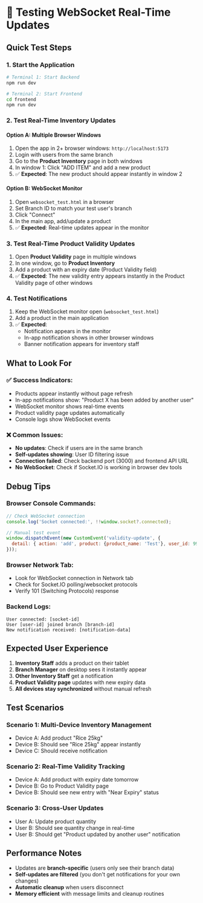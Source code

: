 # 🧪 Testing WebSocket Real-Time Updates

## Quick Test Steps

### 1. **Start the Application**
```bash
# Terminal 1: Start Backend
npm run dev

# Terminal 2: Start Frontend  
cd frontend
npm run dev
```

### 2. **Test Real-Time Inventory Updates**

#### Option A: Multiple Browser Windows
1. Open the app in 2+ browser windows: `http://localhost:5173`
2. Login with users from the same branch
3. Go to the **Product Inventory** page in both windows
4. In window 1: Click "ADD ITEM" and add a new product
5. ✅ **Expected**: The new product should appear instantly in window 2

#### Option B: WebSocket Monitor
1. Open `websocket_test.html` in a browser
2. Set Branch ID to match your test user's branch
3. Click "Connect" 
4. In the main app, add/update a product
5. ✅ **Expected**: Real-time updates appear in the monitor

### 3. **Test Real-Time Product Validity Updates**

1. Open **Product Validity** page in multiple windows
2. In one window, go to **Product Inventory** 
3. Add a product with an expiry date (Product Validity field)
4. ✅ **Expected**: The new validity entry appears instantly in the Product Validity page of other windows

### 4. **Test Notifications**

1. Keep the WebSocket monitor open (`websocket_test.html`)
2. Add a product in the main application
3. ✅ **Expected**: 
   - Notification appears in the monitor
   - In-app notification shows in other browser windows
   - Banner notification appears for inventory staff

## What to Look For

### ✅ **Success Indicators:**
- Products appear instantly without page refresh
- In-app notifications show: "Product X has been added by another user"
- WebSocket monitor shows real-time events
- Product validity page updates automatically
- Console logs show WebSocket events

### ❌ **Common Issues:**
- **No updates**: Check if users are in the same branch
- **Self-updates showing**: User ID filtering issue
- **Connection failed**: Check backend port (3000) and frontend API URL
- **No WebSocket**: Check if Socket.IO is working in browser dev tools

## Debug Tips

### Browser Console Commands:
```javascript
// Check WebSocket connection
console.log('Socket connected:', !!window.socket?.connected);

// Manual test event
window.dispatchEvent(new CustomEvent('validity-update', {
  detail: { action: 'add', product: {product_name: 'Test'}, user_id: 999 }
}));
```

### Browser Network Tab:
- Look for WebSocket connection in Network tab
- Check for Socket.IO polling/websocket protocols
- Verify 101 (Switching Protocols) response

### Backend Logs:
```
User connected: [socket-id]
User [user-id] joined branch [branch-id]
New notification received: [notification-data]
```

## Expected User Experience

1. **Inventory Staff** adds a product on their tablet
2. **Branch Manager** on desktop sees it instantly appear
3. **Other Inventory Staff** get a notification
4. **Product Validity page** updates with new expiry data
5. **All devices stay synchronized** without manual refresh

## Test Scenarios

### Scenario 1: Multi-Device Inventory Management
- Device A: Add product "Rice 25kg"
- Device B: Should see "Rice 25kg" appear instantly
- Device C: Should receive notification

### Scenario 2: Real-Time Validity Tracking  
- Device A: Add product with expiry date tomorrow
- Device B: Go to Product Validity page
- Device B: Should see new entry with "Near Expiry" status

### Scenario 3: Cross-User Updates
- User A: Update product quantity 
- User B: Should see quantity change in real-time
- User B: Should get "Product updated by another user" notification

## Performance Notes

- Updates are **branch-specific** (users only see their branch data)
- **Self-updates are filtered** (you don't get notifications for your own changes)  
- **Automatic cleanup** when users disconnect
- **Memory efficient** with message limits and cleanup routines